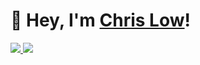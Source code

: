 # 👋 Hey, I'm [Chris Low](https://itschrislow.com/)!

<!-- BADGES -->
<a href="https://www.linkedin.com/in/itschrislow/">
  <img src="https://img.shields.io/badge/-LinkedIn-blue?style=for-the-badge" />
</a>

<a href="https://www.itschrislow.com/">
  <img src="https://img.shields.io/badge/-Portfolio-important?style=for-the-badge" />
</a>
